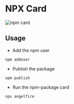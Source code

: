 # NPX Card
![npm card](https://user-images.githubusercontent.com/315504/50375372-27c0f300-05ca-11e9-9e2c-f8ea8912b875.png)

## Usage

- Add the npm user

`npm adduser`

- Publish the package

`npm publish`

- Run the npm-package card

`npx angelfire` 
